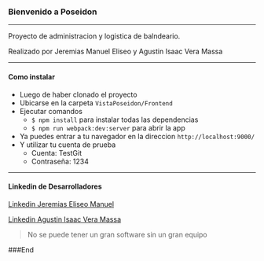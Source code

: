 ### Bienvenido a Poseidon
---
Proyecto de administracion y logistica de balndeario. 


Realizado por Jeremias Manuel Eliseo y Agustin Isaac Vera Massa 


------------
#### Como instalar
+ Luego de haber clonado el proyecto
+ Ubicarse en la carpeta `VistaPoseidon/Frontend`
+ Ejecutar comandos
  + `$ npm install` para instalar todas las dependencias
  + `$ npm run webpack:dev:server` para abrir la app
+ Ya puedes entrar a tu navegador en la direccion `http://localhost:9000/`
+ Y utilizar tu cuenta de prueba
   + Cuenta: TestGit
   + Contraseña: 1234
---
#### Linkedin de Desarrolladores

[Linkedin Jeremias Eliseo Manuel](https://www.linkedin.com/in/jeremias-manuel-37a7b1199/) 

[Linkedin Agustin Isaac Vera Massa](https://www.linkedin.com/in/agustin-isaac-vera-massa-939548201/) 


> No se puede tener un gran software sin un gran equipo 


###End